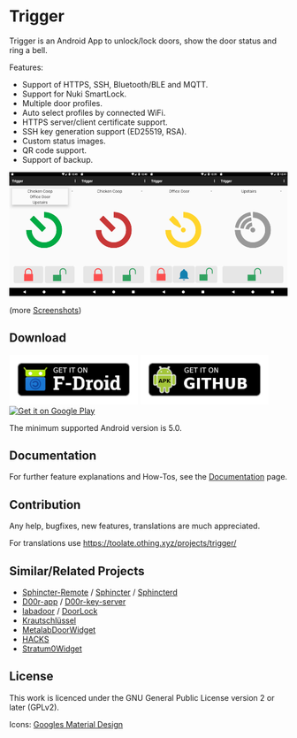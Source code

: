 Trigger
=======

Trigger is an Android App to unlock/lock doors, show the door status and ring a bell.

Features:
 - Support of HTTPS, SSH, Bluetooth/BLE and MQTT.
 - Support for Nuki SmartLock.
 - Multiple door profiles.
 - Auto select profiles by connected WiFi.
 - HTTPS server/client certificate support.
 - SSH key generation support (ED25519, RSA).
 - Custom status images.
 - QR code support.
 - Support of backup.

![image](docs/screenshot_states.png)

(more [Screenshots](docs/screenshots.md))


## Download

[<img src="docs/fdroid.png" alt="Get it on F-Droid" height="90">](https://f-droid.org/packages/com.example.trigger/)
[<img src="docs/apk.png" alt="Get it on GitHub" height="90">](https://github.com/mwarning/trigger/releases)
[<img src="docs/gplay.png" alt="Get it on Google Play" height="90">](https://play.google.com/store/apps/details?id=app.door_trigger)

The minimum supported Android version is 5.0.

## Documentation

For further feature explanations and How-Tos, see the [Documentation](docs/documentation.md) page.

## Contribution

Any help, bugfixes, new features, translations are much appreciated.

For translations use https://toolate.othing.xyz/projects/trigger/

## Similar/Related Projects

* [Sphincter-Remote](https://github.com/openlab-aux/Sphincter-Remote) / [Sphincter](https://github.com/openlab-aux/sphincter) / [Sphincterd](https://github.com/openlab-aux/sphincterd)
* [D00r-app](https://github.com/h42i/d00r-app) / [D00r-key-server](https://github.com/h42i/d00r-key-server)
* [labadoor](https://github.com/ToLABaki/labadoor) / [DoorLock](https://wiki.tolabaki.gr/w/DoorLock_v3)
* [Krautschlüssel](https://gitlab.com/fiveop/krautschluessel)
* [MetalabDoorWidget](https://github.com/zoff99/MetalabDoorWidget)
* [HACKS](https://github.com/ktt-ol/hacs)
* [Stratum0Widget](https://github.com/Valodim/Stratum0Widget)

## License

This work is licenced under the GNU General Public License version 2 or later (GPLv2).

Icons: [Googles Material Design](https://material.io/tools/icons/)
